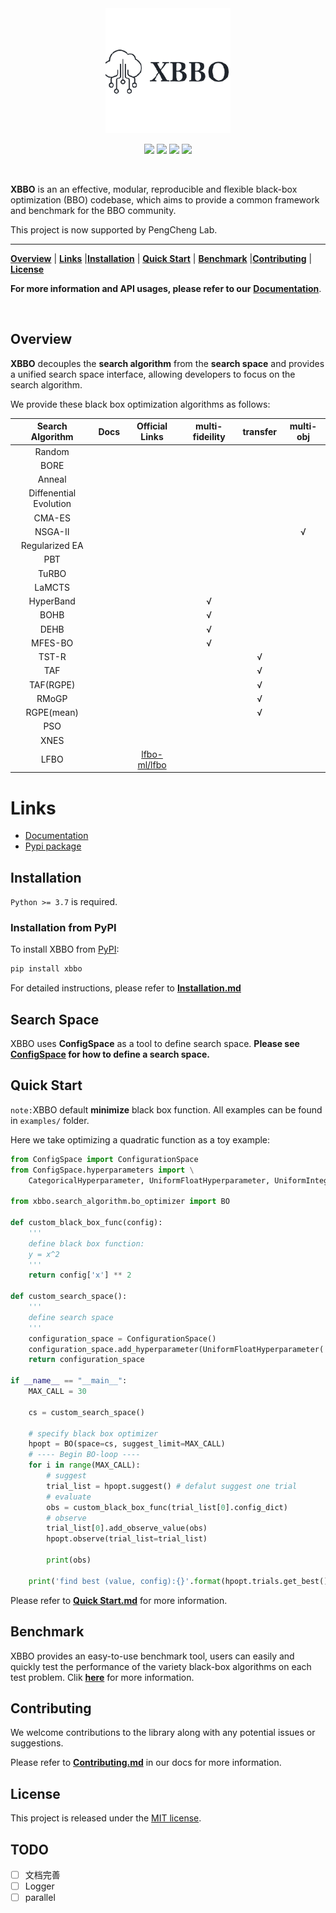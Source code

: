 <div align="center">

<img src="./docs/_static/XBBO_logo.png" width="200">

<p>
	<a href="https://img.shields.io/badge/Python-%3E%3D3.7-blue"><img src="https://img.shields.io/badge/Python-%3E%3D3.7-blue"></a>
	<a href="https://img.shields.io/badge/License-MIT-brightgreen"><img src="https://img.shields.io/badge/License-MIT-brightgreen"></a>
      <a href="https://pypi.org/project/XBBO/"><img src="https://img.shields.io/badge/PyPI-XBBO-yellowgreen.svg"></a>
  <a href="https://xbbo.readthedocs.io/en/latest/?badge=latest"><img src="https://readthedocs.org/projects/xbbo/badge/?version=latest"></a>
  <!-- <a href="https://img.shields.io/badge/Docs-latest-yellowgreen"><img src="https://img.shields.io/badge/Docs-latest-yellowgreen"></a> -->
</p>
</div>

<br>

**XBBO** is an an effective, modular, reproducible and flexible black-box optimization (BBO) codebase, which aims to provide a common framework and benchmark for the BBO community.

This project is now supported by PengCheng Lab.

---

[**Overview**](#overview) | [**Links**](#links) |[**Installation**](#installation) | [**Quick Start**](#quick-start) | [**Benchmark**](#benchmark) |[**Contributing**](#contributing) | [**License**](#license)

**For more information and API usages, please refer to our** [**Documentation**](https://xbbo.readthedocs.io).

<br>

## Overview

**XBBO** decouples the **search algorithm** from the **search space** and provides a unified search space interface, allowing developers to focus on the search algorithm.

We provide these black box optimization algorithms as follows:

|    Search Algorithm    | Docs  |                 Official Links                  | multi-fideility | transfer | multi-obj |
| :--------------------: | :---: | :---------------------------------------------: | :-------------: | :------: | :-------: |
|         Random         |       |                                                 |                 |          |           |
|          BORE          |       |                                                 |                 |          |           |
|         Anneal         |       |                                                 |                 |          |           |
| Diffenential Evolution |       |                                                 |                 |          |           |
|         CMA-ES         |       |                                                 |                 |          |           |
|        NSGA-II         |       |                                                 |                 |          |     √     |
|     Regularized EA     |       |                                                 |                 |          |           |
|          PBT           |       |                                                 |                 |          |           |
|         TuRBO          |       |                                                 |                 |          |           |
|         LaMCTS         |       |                                                 |                 |          |           |
|       HyperBand        |       |                                                 |        √        |          |           |
|          BOHB          |       |                                                 |        √        |          |           |
|          DEHB          |       |                                                 |        √        |          |           |
|        MFES-BO         |       |                                                 |        √        |          |           |
|         TST-R          |       |                                                 |                 |    √     |           |
|          TAF           |       |                                                 |                 |    √     |           |
|       TAF(RGPE)        |       |                                                 |                 |    √     |           |
|         RMoGP          |       |                                                 |                 |    √     |           |
|       RGPE(mean)       |       |                                                 |                 |    √     |           |
|          PSO           |       |                                                 |                 |          |           |
|          XNES          |       |                                                 |                 |          |           |
|          LFBO          |       | [lfbo-ml/lfbo](https://github.com/lfbo-ml/lfbo) |                 |          |           |

# Links

- [Documentation](https://xbbo.readthedocs.io)
- [Pypi package](https://pypi.org/project/XBBO/)

## Installation

`Python >= 3.7` is required.

### Installation from PyPI

To install XBBO from [PyPI](https://pypi.org/project/XBBO/):

```bash
pip install xbbo
```

For detailed instructions, please refer to [**Installation.md**](./docs/Installation/Installation.md)

## Search Space

XBBO uses **ConfigSpace** as a tool to define search space. **Please see [ConfigSpace](https://automl.github.io/ConfigSpace/master/API-Doc.html) for how to define a search space.**

## Quick Start

`note:`XBBO default **minimize** black box function. All examples can be found in `examples/` folder.


Here we take optimizing a quadratic function as a toy example:

```python
from ConfigSpace import ConfigurationSpace
from ConfigSpace.hyperparameters import \
    CategoricalHyperparameter, UniformFloatHyperparameter, UniformIntegerHyperparameter

from xbbo.search_algorithm.bo_optimizer import BO

def custom_black_box_func(config):
    '''
    define black box function:
    y = x^2
    '''
    return config['x'] ** 2

def custom_search_space():
    '''
    define search space
    '''
    configuration_space = ConfigurationSpace()
    configuration_space.add_hyperparameter(UniformFloatHyperparameter('x', -10, 10, default_value=-3))
    return configuration_space

if __name__ == "__main__":
    MAX_CALL = 30

    cs = custom_search_space()

    # specify black box optimizer
    hpopt = BO(space=cs, suggest_limit=MAX_CALL)
    # ---- Begin BO-loop ----
    for i in range(MAX_CALL):
        # suggest
        trial_list = hpopt.suggest() # defalut suggest one trial
        # evaluate 
        obs = custom_black_box_func(trial_list[0].config_dict)
        # observe
        trial_list[0].add_observe_value(obs)
        hpopt.observe(trial_list=trial_list)
        
        print(obs)
    
    print('find best (value, config):{}'.format(hpopt.trials.get_best()))
```

Please refer to [**Quick Start.md**](./docs/QuickStart/QuickStart.md) for more information.

## Benchmark

XBBO provides an easy-to-use benchmark tool, users can easily and quickly test the performance of the variety black-box algorithms on each test problem. Clik [**here**](./docs/Benchmark/Benchmark.md) for more information.


## Contributing

We welcome contributions to the library along with any potential issues or suggestions.

Please refer to [**Contributing.md**](./docs/Contributing/Contributing.md) in our docs for more information.

## License

This project is released under the [MIT license](https://mit-license.org).

## TODO

- [ ] 文档完善
- [ ] Logger
- [ ] parallel
